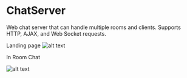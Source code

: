 # ChatServer
Web chat server that can handle multiple rooms and clients. Supports HTTP, AJAX, and Web Socket requests.

Landing page
![alt text](https://imgur.com/YIyJ4Ps)

In Room Chat

![alt text](https://imgur.com/m2nwD3n)
